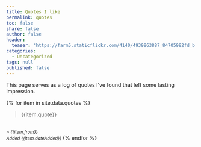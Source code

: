 ```yaml
---
title: Quotes I like
permalink: quotes
toc: false
share: false
author: false
header:
  teaser: 'https://farm5.staticflickr.com/4140/4939863887_84705982fd_b.jpg'
categories:
  - Uncategorized
tags: null
published: false
---
```

This page serves as a log of quotes I've found that left some lasting impression.

{% for item in site.data.quotes %}
> {{item.quote}}
<br>
<small><cite>
> {{item.from}}
<br>
  Added {{item.dateAdded}}
</cite></small>
{% endfor %}
